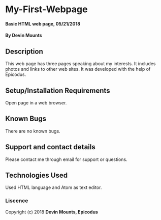 # My-First-Webpage

#### Basic HTML web page, 05/21/2018

#### By Devin Mounts

##  Description

This web page has three pages speaking about my interests.  It includes photos and links to other web sites. It was developed with the help of Epicodus.

## Setup/Installation Requirements  

Open page in a web browser.

## Known Bugs

There are no known bugs.

## Support and contact details

Please contact me through email for support or questions.

## Technologies Used

Used HTML language and Atom as text editor.

### Liscence

Copyright (c) 2018 **Devin Mounts, Epicodus**

